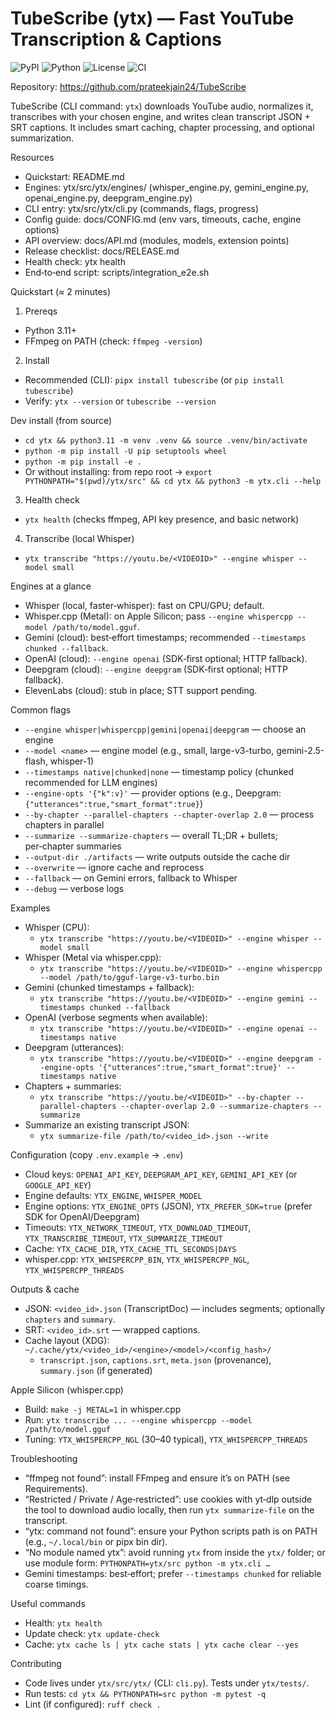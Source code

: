 TubeScribe (ytx) — Fast YouTube Transcription & Captions
========================================================

![PyPI](https://img.shields.io/pypi/v/tubescribe.svg)
![Python](https://img.shields.io/pypi/pyversions/tubescribe.svg)
![License](https://img.shields.io/badge/license-MIT-blue.svg)
![CI](https://github.com/prateekjain24/TubeScribe/actions/workflows/ci.yml/badge.svg?branch=main)

Repository: https://github.com/prateekjain24/TubeScribe



TubeScribe (CLI command: `ytx`) downloads YouTube audio, normalizes it, transcribes with your chosen engine, and writes clean transcript JSON + SRT captions. It includes smart caching, chapter processing, and optional summarization.

Resources
  
- Quickstart: README.md
- Engines: ytx/src/ytx/engines/ (whisper_engine.py, gemini_engine.py, openai_engine.py, deepgram_engine.py)
- CLI entry: ytx/src/ytx/cli.py (commands, flags, progress)
- Config guide: docs/CONFIG.md (env vars, timeouts, cache, engine options)
- API overview: docs/API.md (modules, models, extension points)
- Release checklist: docs/RELEASE.md
- Health check: ytx health
- End‑to‑end script: scripts/integration_e2e.sh

Quickstart (≈ 2 minutes)
1) Prereqs
- Python 3.11+
- FFmpeg on PATH (check: `ffmpeg -version`)

2) Install
- Recommended (CLI): `pipx install tubescribe`  (or `pip install tubescribe`)
- Verify: `ytx --version` or `tubescribe --version`

Dev install (from source)
- `cd ytx && python3.11 -m venv .venv && source .venv/bin/activate`
- `python -m pip install -U pip setuptools wheel`
- `python -m pip install -e .`
- Or without installing: from repo root → `export PYTHONPATH="$(pwd)/ytx/src" && cd ytx && python3 -m ytx.cli --help`

3) Health check
- `ytx health`  (checks ffmpeg, API key presence, and basic network)

4) Transcribe (local Whisper)
- `ytx transcribe "https://youtu.be/<VIDEOID>" --engine whisper --model small`

Engines at a glance
- Whisper (local, faster‑whisper): fast on CPU/GPU; default.
- Whisper.cpp (Metal): on Apple Silicon; pass `--engine whispercpp --model /path/to/model.gguf`.
- Gemini (cloud): best‑effort timestamps; recommended `--timestamps chunked --fallback`.
- OpenAI (cloud): `--engine openai` (SDK‑first optional; HTTP fallback).
- Deepgram (cloud): `--engine deepgram` (SDK‑first optional; HTTP fallback).
- ElevenLabs (cloud): stub in place; STT support pending.

Common flags
- `--engine whisper|whispercpp|gemini|openai|deepgram` — choose an engine
- `--model <name>` — engine model (e.g., small, large-v3-turbo, gemini-2.5-flash, whisper-1)
- `--timestamps native|chunked|none` — timestamp policy (chunked recommended for LLM engines)
- `--engine-opts '{"k":v}'` — provider options (e.g., Deepgram: `{"utterances":true,"smart_format":true}`)
- `--by-chapter --parallel-chapters --chapter-overlap 2.0` — process chapters in parallel
- `--summarize --summarize-chapters` — overall TL;DR + bullets; per‑chapter summaries
- `--output-dir ./artifacts` — write outputs outside the cache dir
- `--overwrite` — ignore cache and reprocess
- `--fallback` — on Gemini errors, fallback to Whisper
- `--debug` — verbose logs

Examples
- Whisper (CPU):
  - `ytx transcribe "https://youtu.be/<VIDEOID>" --engine whisper --model small`
- Whisper (Metal via whisper.cpp):
  - `ytx transcribe "https://youtu.be/<VIDEOID>" --engine whispercpp --model /path/to/gguf-large-v3-turbo.bin`
- Gemini (chunked timestamps + fallback):
  - `ytx transcribe "https://youtu.be/<VIDEOID>" --engine gemini --timestamps chunked --fallback`
- OpenAI (verbose segments when available):
  - `ytx transcribe "https://youtu.be/<VIDEOID>" --engine openai --timestamps native`
- Deepgram (utterances):
  - `ytx transcribe "https://youtu.be/<VIDEOID>" --engine deepgram --engine-opts '{"utterances":true,"smart_format":true}' --timestamps native`
- Chapters + summaries:
  - `ytx transcribe "https://youtu.be/<VIDEOID>" --by-chapter --parallel-chapters --chapter-overlap 2.0 --summarize-chapters --summarize`
- Summarize an existing transcript JSON:
  - `ytx summarize-file /path/to/<video_id>.json --write`

Configuration (copy `.env.example` → `.env`)
- Cloud keys: `OPENAI_API_KEY`, `DEEPGRAM_API_KEY`, `GEMINI_API_KEY` (or `GOOGLE_API_KEY`)
- Engine defaults: `YTX_ENGINE`, `WHISPER_MODEL`
- Engine options: `YTX_ENGINE_OPTS` (JSON), `YTX_PREFER_SDK=true` (prefer SDK for OpenAI/Deepgram)
- Timeouts: `YTX_NETWORK_TIMEOUT`, `YTX_DOWNLOAD_TIMEOUT`, `YTX_TRANSCRIBE_TIMEOUT`, `YTX_SUMMARIZE_TIMEOUT`
- Cache: `YTX_CACHE_DIR`, `YTX_CACHE_TTL_SECONDS|DAYS`
- whisper.cpp: `YTX_WHISPERCPP_BIN`, `YTX_WHISPERCPP_NGL`, `YTX_WHISPERCPP_THREADS`

Outputs & cache
- JSON: `<video_id>.json` (TranscriptDoc) — includes segments; optionally `chapters` and `summary`.
- SRT: `<video_id>.srt` — wrapped captions.
- Cache layout (XDG): `~/.cache/ytx/<video_id>/<engine>/<model>/<config_hash>/`
  - `transcript.json`, `captions.srt`, `meta.json` (provenance), `summary.json` (if generated)

Apple Silicon (whisper.cpp)
- Build: `make -j METAL=1` in whisper.cpp
- Run: `ytx transcribe ... --engine whispercpp --model /path/to/model.gguf`
- Tuning: `YTX_WHISPERCPP_NGL` (30–40 typical), `YTX_WHISPERCPP_THREADS`

Troubleshooting
- “ffmpeg not found”: install FFmpeg and ensure it’s on PATH (see Requirements).
- “Restricted / Private / Age‑restricted”: use cookies with yt‑dlp outside the tool to download audio locally, then run `ytx summarize-file` on the transcript.
- “ytx: command not found”: ensure your Python scripts path is on PATH (e.g., `~/.local/bin` or pipx bin dir).
- “No module named ytx”: avoid running `ytx` from inside the `ytx/` folder; or use module form: `PYTHONPATH=ytx/src python -m ytx.cli …`
- Gemini timestamps: best‑effort; prefer `--timestamps chunked` for reliable coarse timings.

Useful commands
- Health: `ytx health`
- Update check: `ytx update-check`
- Cache: `ytx cache ls | ytx cache stats | ytx cache clear --yes`

Contributing
- Code lives under `ytx/src/ytx/` (CLI: `cli.py`). Tests under `ytx/tests/`.
- Run tests: `cd ytx && PYTHONPATH=src python -m pytest -q`
- Lint (if configured): `ruff check .`
